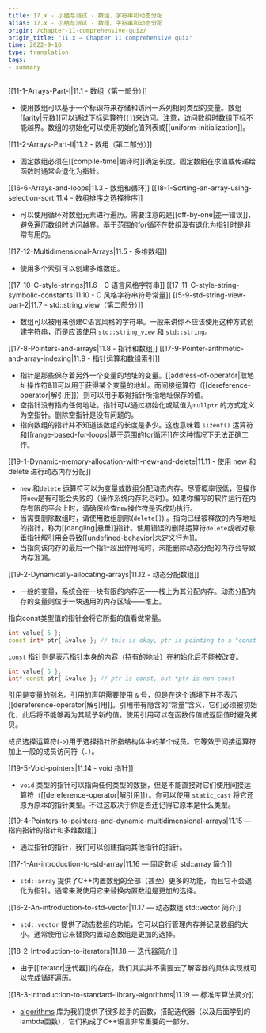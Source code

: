 ```yaml
---
title: 17.x - 小结与测试 - 数组、字符串和动态分配
alias: 17.x - 小结与测试 - 数组、字符串和动态分配
origin: /chapter-11-comprehensive-quiz/
origin_title: "11.x — Chapter 11 comprehensive quiz"
time: 2022-9-16
type: translation
tags:
- summary
---
```


[[11-1-Arrays-Part-I|11.1 - 数组（第一部分）]]

- 使用数组可以基于一个标识符来存储和访问一系列相同类型的变量。数组[[arity|元数]]可以通过下标运算符(`[]`)来访问。注意，访问数组时数组下标不能越界。数组的初始化可以使用初始化值列表或[[uniform-initialization]]。

[[11-2-Arrays-Part-II|11.2 - 数组（第二部分）]]

- 固定数组必须在[[compile-time|编译时]]确定长度。固定数组在求值或传递给函数时通常会退化为指针。

[[16-6-Arrays-and-loops|11.3 - 数组和循环]]
[[18-1-Sorting-an-array-using-selection-sort|11.4 - 数组排序之选择排序]]

- 可以使用循环对数组元素进行遍历。需要注意的是[[off-by-one|差一错误]]，避免遍历数组时访问越界。基于范围的for循环在数组没有退化为指针时是非常有用的。

[[17-12-Multidimensional-Arrays|11.5 - 多维数组]]

- 使用多个索引可以创建多维数组。

[[17-10-C-style-strings|11.6 - C 语言风格字符串]]
[[17-11-C-style-string-symbolic-constants|11.10 - C 风格字符串符号常量]]
[[5-9-std-string-view-part-2|11.7 - std::string_view（第二部分）]]

- 数组可以被用来创建C语言风格的字符串。一般来讲你不应该使用这种方式创建字符串，而是应该使用 `std::string_view` 和 `std::string`。

[[17-8-Pointers-and-arrays|11.8 - 指针和数组]]
[[17-9-Pointer-arithmetic-and-array-indexing|11.9 - 指针运算和数组索引]]

- 指针是那些保存着另外一个变量的地址的变量。[[address-of-operator|取地址操作符&]]可以用于获得某个变量的地址。而间接运算符（[[dereference-operator|解引用]]）则可以用于取得指针所指地址保存的值。
- 空指针没有指向任何地址。指针可以通过初始化或赋值为`nullptr` 的方式定义为空指针。删除空指针是没有问题的。
- 指向数组的指针并不知道该数组的长度是多少。这也意味着 `sizeof()` 运算符和[[range-based-for-loops|基于范围的for循环]]在这种情况下无法正确工作。


[[19-1-Dynamic-memory-allocation-with-new-and-delete|11.11 - 使用 new 和 delete 进行动态内存分配]]

- `new` 和`delete` 运算符可以为变量或数组分配动态内存。尽管概率很低，但操作符`new`是有可能会失败的（操作系统内存耗尽时）。如果你编写的软件运行在内存有限的平台上时，请确保检查`new`操作符是否成功执行。
- 当需要删除数组时，请使用数组删除(`delete[]`) 。指向已经被释放的内存地址的指针，称为[[dangling|悬垂]]指针。使用错误的删除运算符`delete`或者对悬垂指针解引用会导致[[undefined-behavior|未定义行为]]。
- 当指向该内存的最后一个指针超出作用域时，未能删除动态分配的内存会导致内存泄漏。


[[19-2-Dynamically-allocating-arrays|11.12 - 动态分配数组]]

- 一般的变量，系统会在一块有限的内存区——栈上为其分配内存。动态分配内存的变量则位于一块通用的内存区域——堆上。

指向const类型值的指针会将它所指的值看做常量。

```cpp
int value{ 5 };
const int* ptr{ &value }; // this is okay, ptr is pointing to a "const int"
```

`const` 指针则是表示指针本身的内容（持有的地址）在初始化后不能被改变。

```cpp
int value{ 5 };
int* const ptr{ &value }; // ptr is const, but *ptr is non-const
```

引用是变量的别名。引用的声明需要使用 `&` 号，但是在这个语境下并不表示[[dereference-operator|解引用]]。引用带有隐含的“常量”含义，它们必须被初始化，此后将不能够再为其赋予新的值。使用引用可以在函数传值或返回值时避免拷贝。


成员选择运算符(`->`)用于选择指针所指结构体中的某个成员。它等效于间接运算符加上一般的成员访问符（`.`）。

[[19-5-Void-pointers|11.14 - void 指针]]

- `void` 类型的指针可以指向任何类型的数据，但是不能直接对它们使用间接运算符（[[dereference-operator|解引用]]）。你可以使用 `static_cast` 将它还原为原本的指针类型。不过这取决于你是否还记得它原本是什么类型。

[[19-4-Pointers-to-pointers-and-dynamic-multidimensional-arrays|11.15 — 指向指针的指针和多维数组]]

- 通过指针的指针，我们可以创建指向其他指针的指针。

[[17-1-An-introduction-to-std-array|11.16 — 固定数组 std::array 简介]]

- `std::array` 提供了C++内置数组的全部（甚至）更多的功能，而且它不会退化为指针。通常来说使用它来替换内置数组是更加的选择。

[[16-2-An-introduction-to-std-vector|11.17 — 动态数组 std::vector 简介]]

- `std::vector` 提供了动态数组的功能，它可以自行管理内存并记录数组的大小。通常使用它来替换内置动态数组是更加的选择。

[[18-2-Introduction-to-iterators|11.18 — 迭代器简介]]

- 由于[[iterator|迭代器]]的存在，我们其实并不需要去了解容器的具体实现就可以完成循环遍历。

[[18-3-Introduction-to-standard-library-algorithms|11.19 — 标准库算法简介]]

- [algorithms](https://en.cppreference.com/w/cpp/algorithm) 库为我们提供了很多趁手的函数，搭配迭代器（以及后面学到的lambda函数），它们构成了C++语言非常重要的一部分。

